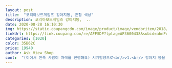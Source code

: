 ```yaml
---
layout: post 
title:  "코리아보드게임즈 강아지똥, 혼합 색상" 
description: 코리아보드게임즈 강아지똥,  ..
date: 2020-08-28 16:10:30 
img: https://static.coupangcdn.com/image/product/image/vendoritem/2018/12/18/3434590591/11ecadc5-19e1-4b10-bd69-74411219b3b1.jpg 
linkUrl: https://link.coupang.com/re/AFFSDP?lptag=AF3600438&subid=ahnPublicAsk&pageKey=51562065&itemId=182441525&vendorItemId=3434590591&traceid=V0-113-b09814c3fac4ce7a 
categories: [1020] 
color: 35B62C 
price: 19940 
author: Ask View Shop 
cont:  "(이어서 왼쪽 사람이 차례를 진행해요) 시계방향으로<br/>✔1.<br/> 강아지 똥을 강아지 입에 넣고 목 깊숙히 밀어 넣으세요.<br/><br/>✔2.<br/> 강아지 입에 뼈다귀를 단단히 끼우세요(공기 압력으로 밀리는 원리)<br/>✔2.<br/> 목줄 손잡이를 꽉 쥐었을때 강아지가 똥을 쌌다면, 똥 코인을 하나 가져가요.<br/><br/>✔3.<br/> 강아지 똥을 강아지에게 다시 먹이고 뼈다귀를 단단히 끼우세요.<br/><br/>✔3.<br/> 강아지 응꼬밑에 쓰레받기를 놓으세요(어차피 쓰레받기 놔도 똥은 멀리 날아가요)<br/>❣게임 룰<br/>❣구매동기<br/>❣구성품 강아지와 목줄1개, 뼈다귀1개, 쓰레받기1개, 룰렛1개, 강아지 똥4개,  꾹꾹 뚫어뻥1개, 똥 코인11개, 똥 케이스1개, 규칙서<br/>❣사용방법<br/>❣사이즈 269×269×90(mm)<br/>❣색상 다채로워요... <br/><br/>❣총 평<br/>❣최대인원 2명5명<br/>국내 KC인증을 받아 발암물질 없이 안전하게 사용이 가능해서 좋았어요<br/>그런데 손에 쥐는 힘이 약한 아이들은 목줄 누르는 것을 좀 힘들어해요.<br/><br/>똥이 잘 걸려서  안내려갈때도 있어요 ㅎ그런데 재미있어요<br/>방귀소리나니 재밌는지 엄청 웃네요)<br/>아이들이 강아지에게 실제로 먹이주는 것처럼 좋아하고<br/>어린 친구들이 갖고 놀기에 규칙이나 조립 해체가 쉬워 좋을것 같아요+전 어른이지만 어른이들이 가지고 놀기에도 아주 적합해요)<br/>집에서 온라인 게임말고 보드게임으로 놀게임거리 없나 찾아보다가 강아지 똥 이라는 보드게임을 샀어요(전 제가 쓸거에욬ㅋㅋ)<br/>" 
---
```


